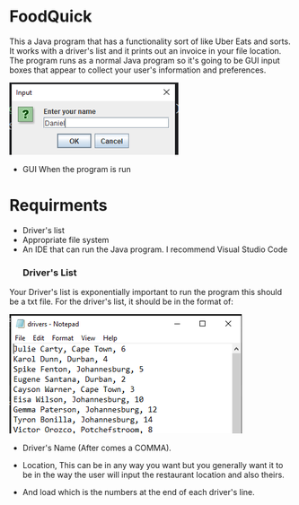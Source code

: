 # FoodQuick
This a Java program that has a functionality sort of like Uber Eats and sorts. It works with a driver's list and it prints out an invoice in your file location.
The program runs as a normal Java program so it's going to be GUI input boxes that appear to collect your user's information and preferences.

![GUI when the program is running](Images/GUIIMAGE.png)

* GUI When the program is run
  
# Requirments
* Driver's list
* Appropriate file system
* An IDE that can run the Java program. I recommend Visual Studio Code
  ### Driver's List
Your Driver's list is exponentially important to run the program this should be a txt file.
For the driver's list, it should be in the format of:

![Driver's name and location](Images/Drivers.png)
  
  * Driver's Name (After comes a COMMA).
    
  * Location, This can be in any way you want but you generally want it to be in the way the user will input the  restaurant location and also theirs.

  * And load which is the numbers at the end of each driver's line.
